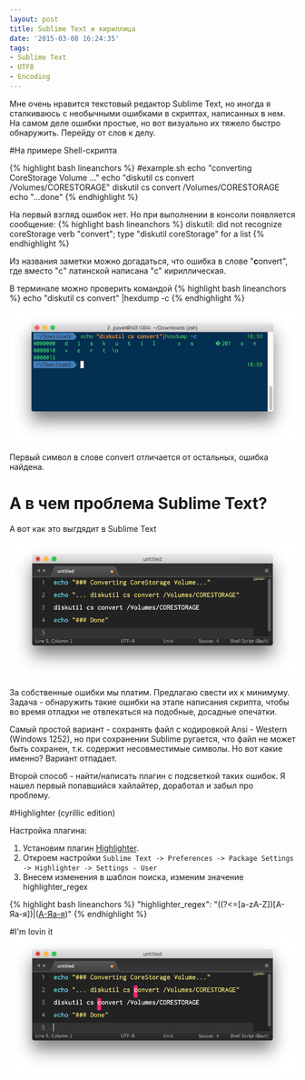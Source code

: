 ```yaml
---
layout: post
title: Sublime Text и кириллица
date: '2015-03-08 16:24:35'
tags:
- Sublime Text
- UTF8
- Encoding
---
```


Мне очень нравится текстовый редактор Sublime Text, но иногда я сталкиваюсь с необычными ошибками в скриптах, написанных в нем.
На самом деле ошибки простые, но вот визуально их тяжело быстро обнаружить. Перейду от слов к делу.


#На примере Shell-скрипта

{% highlight bash lineanchors %}
#example.sh
echo "converting CoreStorage Volume ..."
echo "diskutil cs сonvert /Volumes/CORESTORAGE"
diskutil cs сonvert /Volumes/CORESTORAGE
echo "...done"
{% endhighlight %}

На первый взгляд ошибок нет. Но при выполнении в консоли появляется сообщение:
{% highlight bash lineanchors %}
diskutil: did not recognize coreStorage verb "сonvert";
type "diskutil coreStorage" for a list
{% endhighlight %}

Из названия заметки можно догадаться, что ошибка в слове "**c**onvert", где вместо "c" латинской написана "с" кириллическая.

В терминале можно проверить командой
{% highlight bash lineanchors %}
echo "diskutil cs сonvert" |hexdump -c
{% endhighlight %}

![](/images/2015/03/Screen-Shot-2015-03-08-at-19-01-26.png)

Первый символ в слове convert отличается от остальных, ошибка найдена.

# А в чем проблема Sublime Text?
А вот как это выгдядит в Sublime Text

![](/images/2015/03/Screen-Shot-2015-03-08-at-18-52-29.png)

За собственные ошибки мы платим. Предлагаю свести их к минимуму. Задача - обнаружить такие ошибки на этапе написания скрипта, чтобы во время отладки не отвлекаться на подобные, досадные опечатки.

Самый простой вариант - сохранять файл с кодировкой Ansi - Western (Windows 1252), но при сохранении Sublime ругается, что файл не может быть сохранен, т.к. содержит несовместимые символы. Но вот какие именно? Вариант отпадает.

Второй способ - найти/написать плагин с подсветкой таких ошибок. Я нашел первый попавшийся хайлайтер, доработал и забыл про проблему.

#Highlighter (cyrillic edition)

Настройка плагина:

1. Установим плагин [Highlighter](https://packagecontrol.io/packages/Highlighter).
2. Откроем настройки `Sublime Text -> Preferences -> Package Settings -> Highlighter -> Settings - User`
3. Внесем изменения в шаблон поиска, изменим значение highlighter_regex

{% highlight bash lineanchors %}
"highlighter_regex": "((?<=[a-zA-Z])[А-Яа-я])|([А-Яа-я](?=[a-zA-Z]))"
{% endhighlight %}

#I'm lovin it
![](/images/2015/03/Screen-Shot-2015-03-08-at-18-53-13.png)
